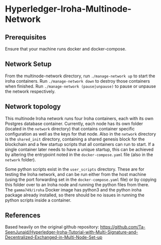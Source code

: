 # Hyperledger-Iroha-Multinode-Network

## Prerequisites
Ensure that your machine runs docker and docker-compose.

## Network Setup
From the multinode-network directory, run
`./manage-network up`
to start the iroha containers. Run
`./manage-network down`
to destroy those containers when finished.
Run
`./manage-network (pause|unpause)`
to pause or unpause the network respectively.

## Network topology
This multinode Iroha network runs four Iroha containers, each with its own Postgres database container. Currently, each node has its own folder (located in the `network` directory) that contains container specific configuration as well as the keys for that node. Also in the `network` directory is the `shared_init` directory, containing a shared genesis block for the blockchain and a few startup scripts that all containers can run to start. If a single container later needs to have a unique startup, this can be achieved by altering the entrypoint noted in the `docker-compose.yaml` file (also in the `network` folder).

Some python scripts exist in the `user_scripts` directory. These are for testing the Iroha network, and can be run either from the host machine (using the port forwarding set in the `docker-compose.yaml` file) or by copying this folder over to an Iroha node and running the python files from there. The `gamma749/iroha` Docker image has python3 and the python iroha package already installed, so there should be no issues in running the python scripts inside a container.

## References
Based heavily on the original github repository: https://github.com/Ta-SeenJunaid/Hyperledger-Iroha-Tutorial-with-Multi-Signature-and-Decentralized-Exchanged-in-Multi-Node-Set-up
